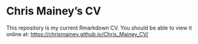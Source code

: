 
<!-- README.md is generated from README.Rmd. Please edit that file -->

# Chris Mainey’s CV

<!-- badges: start -->

<!-- badges: end -->

This repository is my current Rmarkdown CV. You should be able to view
it online at: <https://chrismainey.github.io/Chris_Mainey_CV/>
